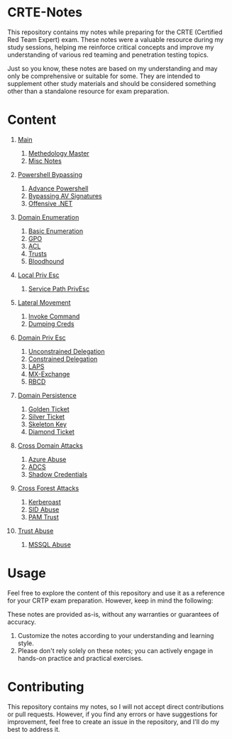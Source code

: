 # CRTE-Notes
This repository contains my notes while preparing for the CRTE (Certified Red Team Expert) exam. These notes were a valuable resource during my study sessions, helping me reinforce critical concepts and improve my understanding of various red teaming and penetration testing topics.

Just so you know, these notes are based on my understanding and may only be comprehensive or suitable for some. They are intended to supplement other study materials and should be considered something other than a standalone resource for exam preparation.


# Content

1. [Main](./0-main)
   1. [Methedology Master](./0-main/1-Methodology-Master.md)
   2. [Misc Notes](./0-main/2-Misc-Notes.md)
  
2. [Powershell Bypassing](./1-PS-Bypassing)
    1. [Advance Powershell](./1-PS-Bypassing/1-Adv-Powershell.md)
    2. [Bypassing AV Signatures](.//1-PS-Bypassing/2-Bypassing-AV-Signatures-PowerShell.md)
    3. [Offensive .NET](./1-PS-Bypassing/3-Offensive-dot-NET-Introduction.md)
  
3. [Domain Enumeration](./2-Domain-Enumeration)
    1. [Basic Enumeration](./2-Domain-Enumeration/1-Basic-Enumeration.md)
    2. [GPO](./2-Domain-Enumeration/2-GPO-Enumeration.md)
    3. [ACL](./2-Domain-Enumeration/3-ACL-Enumeration.md)
    4. [Trusts](2-Domain-Enumeration/4-Trust-Enumeration.md)
    5. [Bloodhound](./2-Domain-Enumeration/5-BloodHound-Enumeration.md)
  
4. [Local Priv Esc](./3-Local-Priv-Esc)
    1. [Service Path PrivEsc](./3-Local-Priv-Esc/1-Service-Priv-Esc.md)
  
5. [Lateral Movement](./4-Lateral-Movement)
    1. [Invoke Command](./4-Lateral-Movement/1-Invoke-Command-PSSession.md)
    2. [Dumping Creds](./4-Lateral-Movement/2-Dumping-Credetials.md)
  
6. [Domain Priv Esc](./5-Domain-Priv-Esc)
    1. [Unconstrained Delegation](./5-Domain-Priv-Esc/1-Unconstrained-Delegation.md)
    2. [Constrained Delegation](./5-Domain-Priv-Esc/2-Constrained-Delegation-with-Protocol-Transition.md)
    3. [LAPS](./5-Domain-Priv-Esc/3-LAPS.md)
    4. [MX-Exchange](./5-Domain-Priv-Esc/4-MS-Exchange.md)
    5. [RBCD](./5-Domain-Priv-Esc/5-Resource-Based-Constrained-Delegation.md)
  
7. [Domain Persistence](./6-Domain-Persistence)
    1. [Golden Ticket](./6-Domain-Persistence/1-Golden-Ticket.md)
    2. [Silver Ticket](./6-Domain-Persistence/2-Silver-Ticket.md)
    3. [Skeleton Key](./6-Domain-Persistence/3-Skeleton-Key.md)
    4. [Diamond Ticket](./6-Domain-Persistence/4-Diamond-Ticket.md)
  
8. [Cross Domain Attacks](./7-Cross-Domain-Attacks)
    1. [Azure Abuse](./7-Cross-Domain-Attacks/1-Azure-AD-Integration-PHS.md)
    2. [ADCS](./7-Cross-Domain-Attacks/2-AD-CS.md)
    3. [Shadow Credentials](./7-Cross-Domain-Attacks/3-Shadow-Credentials.md)
  
9. [Cross Forest Attacks](./8-Cross-Forest-Attacks)
    1. [Kerberoast](./8-Cross-Forest-Attacks/1-Kerberoast.md)
    2. [SID Abuse](./8-Cross-Forest-Attacks/2-Forest-Root-Trust-Key.md)
    3. [PAM Trust](./8-Cross-Forest-Attacks/3-PAM-Trust.md)
  
10. [Trust Abuse](./9-Trust-Abuse)
    1. [MSSQL Abuse](./9-Trust-Abuse/1-MSSQL-Abuse.md)
   
# Usage
Feel free to explore the content of this repository and use it as a reference for your CRTP exam preparation. However, keep in mind the following:

These notes are provided as-is, without any warranties or guarantees of accuracy.
1. Customize the notes according to your understanding and learning style.
2. Please don't rely solely on these notes; you can actively engage in hands-on practice and practical exercises.

# Contributing
This repository contains my notes, so I will not accept direct contributions or pull requests. However, if you find any errors or have suggestions for improvement, feel free to create an issue in the repository, and I'll do my best to address it.





















